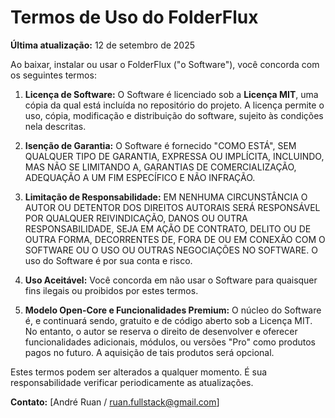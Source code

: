 # Termos de Uso do FolderFlux

**Última atualização:** 12 de setembro de 2025

Ao baixar, instalar ou usar o FolderFlux ("o Software"), você concorda com os seguintes termos:

1.  **Licença de Software:** O Software é licenciado sob a **Licença MIT**, uma cópia da qual está incluída no repositório do projeto. A licença permite o uso, cópia, modificação e distribuição do software, sujeito às condições nela descritas.

2.  **Isenção de Garantia:** O Software é fornecido "COMO ESTÁ", SEM QUALQUER TIPO DE GARANTIA, EXPRESSA OU IMPLÍCITA, INCLUINDO, MAS NÃO SE LIMITANDO A, GARANTIAS DE COMERCIALIZAÇÃO, ADEQUAÇÃO A UM FIM ESPECÍFICO E NÃO INFRAÇÃO.

3.  **Limitação de Responsabilidade:** EM NENHUMA CIRCUNSTÂNCIA O AUTOR OU DETENTOR DOS DIREITOS AUTORAIS SERÁ RESPONSÁVEL POR QUALQUER REIVINDICAÇÃO, DANOS OU OUTRA RESPONSABILIDADE, SEJA EM AÇÃO DE CONTRATO, DELITO OU DE OUTRA FORMA, DECORRENTES DE, FORA DE OU EM CONEXÃO COM O SOFTWARE OU O USO OU OUTRAS NEGOCIAÇÕES NO SOFTWARE. O uso do Software é por sua conta e risco.

4.  **Uso Aceitável:** Você concorda em não usar o Software para quaisquer fins ilegais ou proibidos por estes termos.

5.  **Modelo Open-Core e Funcionalidades Premium:** O núcleo do Software é, e continuará sendo, gratuito e de código aberto sob a Licença MIT. No entanto, o autor se reserva o direito de desenvolver e oferecer funcionalidades adicionais, módulos, ou versões "Pro" como produtos pagos no futuro. A aquisição de tais produtos será opcional.

Estes termos podem ser alterados a qualquer momento. É sua responsabilidade verificar periodicamente as atualizações.

**Contato:** [André Ruan / ruan.fullstack@gmail.com]

